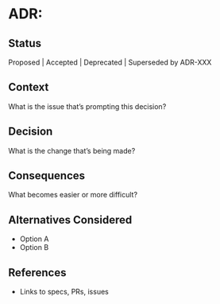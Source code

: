# ADR: <short-title>

## Status
Proposed | Accepted | Deprecated | Superseded by ADR-XXX

## Context
What is the issue that’s prompting this decision?

## Decision
What is the change that’s being made?

## Consequences
What becomes easier or more difficult?

## Alternatives Considered
- Option A
- Option B

## References
- Links to specs, PRs, issues

